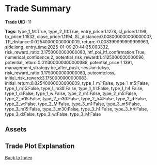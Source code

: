# Trade Summary

**Trade UID:** 11 

**Tags:** type_1_M:True, type_2_h1:True, entry_price:1.1278, sl_price:1.1198, tp_price:1.1532, close_price:1.1194, SL_distance:0.008000000000000007, TP_distance:0.02540000000000009, return:-0.008399999999999963, side:long, entry_time:2025-01-09 20:44:35.003332, risk_reward_ratio:3.1750000000000083, htf_poi_ltf_confirmation:True, numerical_confidence:2, potential_risk_reward:1.4125000000000096, potential_return:0.011300000000000088, potential_price:1.1391, management_strategy:be_after_push, session:tokyo, risk_reward_ratio:3.1750000000000083, outcome:loss, initial_risk_reward:3.1750000000000083, initial_return:0.02540000000000009, type_1_m1:False, type_1_m5:False, type_1_m15:False, type_1_m30:False, type_1_h1:False, type_1_h4:False, type_1_d:False, type_1_w:False, type_2_m1:False, type_2_m5:False, type_2_m15:False, type_2_m30:False, type_2_h4:False, type_2_d:False, type_2_w:False, type_2_M:False, type_3_m1:False, type_3_m5:False, type_3_m15:False, type_3_m30:False, type_3_h1:False, type_3_h4:False, type_3_d:False, type_3_w:False, type_3_M:False

## Assets

## Trade Plot Explanation


[Back to Index](index.md)
